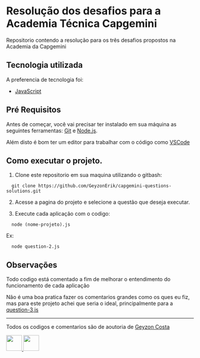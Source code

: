 
# Resolução dos desafios para a Academia Técnica Capgemini

Repositorio contendo a resolução para os três desafios propostos na Academia da Capgemini
  
## Tecnologia utilizada

A preferencia de tecnologia foi:
- [JavaScript](https://www.javascript.com/)

## Pré Requisitos

Antes de começar, você vai precisar ter instalado em sua máquina as seguintes ferramentas:
[Git](https://git-scm.com) e [Node.js](https://nodejs.org/en/).

Além disto é bom ter um editor para trabalhar com o código como [VSCode](https://code.visualstudio.com/)

## Como executar o projeto.

1. Clone este repositorio em sua maquina utilizando o gitbash:

  ```console
    git clone https://github.com/GeyzonErik/capgemini-questions-solutions.git
  ```

2. Acesse a pagina do projeto e selecione a questão que deseja executar.

3. Execute cada aplicação com o codigo:

```node
  node (nome-projeto).js
```
Ex:
```node
  node question-2.js
```

## Observações

Todo codigo está comentado a fim de melhorar o entendimento do funcionamento de cada aplicação

Não é uma boa pratica fazer os comentarios grandes como os ques eu fiz, mas para este projeto achei que seria o ideal, 
principalmente para a <a href=''>question-3.js</a>

---

Todos os codigos e comentarios são de aoutoria de <a href='https://github.com/GeyzonErik'>Geyzon Costa</a>

<a center href='https://twitter.com/Erikles47' target='_blank'> <img src='https://cdn1.iconfinder.com/data/icons/social-media-rounded-corners/512/Rounded_Twitter5_svg-512.png' width='42px'> </a>
<a href='https://www.linkedin.com/in/josé-costa-json/' target='_blank'> <img src='https://cdn1.iconfinder.com/data/icons/social-media-rounded-corners/512/Rounded_Linkedin2_svg-512.png' width='42px'> </a>

